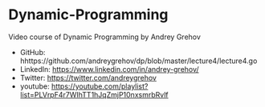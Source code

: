 # Dynamic-Programming
Video course of Dynamic Programming by Andrey Grehov

- GitHub: hhttps://github.com/andreygrehov/dp/blob/master/lecture4/lecture4.go
- LinkedIn: https://www.linkedin.com/in/andrey-grehov/
- Twitter: https://twitter.com/andreygrehov
- youtube: https://youtube.com/playlist?list=PLVrpF4r7WIhTT1hJqZmjP10nxsmrbRvlf